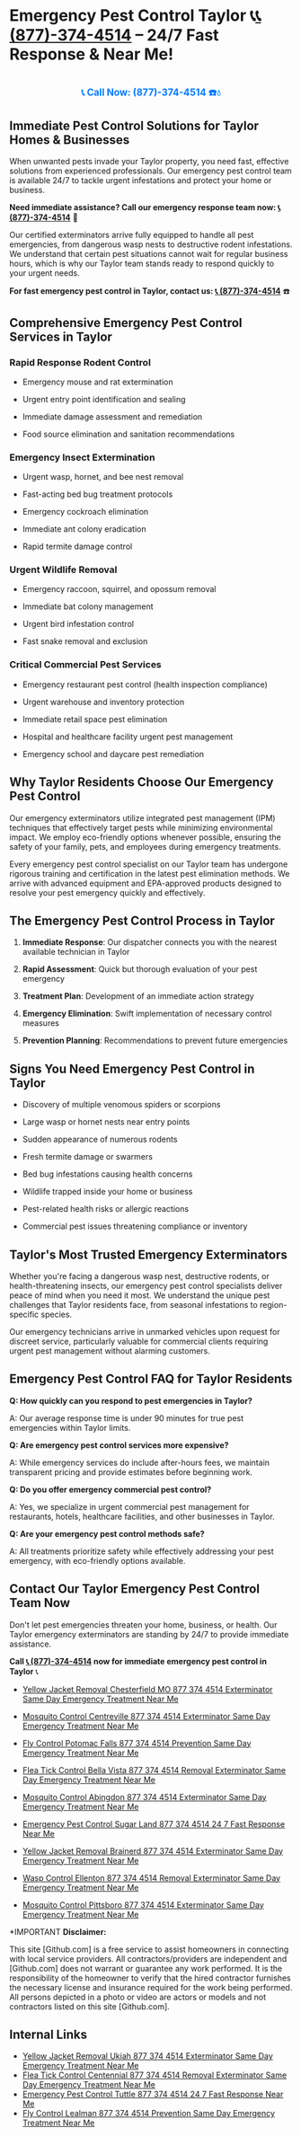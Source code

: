 # Emergency Pest Control Taylor 📞[📞 (877)-374-4514](https://pest-control-4514.netlify.app) – 24/7 Fast Response & Near Me! 
# 

<p align="center" style="font-size: 1.2em; font-weight: bold; margin: 20px 0;">
  <a href="https://pest-control-4514.netlify.app" target="_blank" style="color: #007BFF; text-decoration: none;">📞 Call Now: (877)-374-4514 ☎️💧</a>
</p>

## Immediate Pest Control Solutions for Taylor Homes & Businesses

When unwanted pests invade your Taylor property, you need fast, effective solutions from experienced professionals. Our emergency pest control team is available 24/7 to tackle urgent infestations and protect your home or business.

**Need immediate assistance? Call our emergency response team now: [📞 (877)-374-4514](https://pest-control-4514.netlify.app)** 📱

Our certified exterminators arrive fully equipped to handle all pest emergencies, from dangerous wasp nests to destructive rodent infestations. We understand that certain pest situations cannot wait for regular business hours, which is why our Taylor team stands ready to respond quickly to your urgent needs.

**For fast emergency pest control in Taylor, contact us: [📞 (877)-374-4514](https://pest-control-4514.netlify.app)** ☎️

## Comprehensive Emergency Pest Control Services in Taylor

### Rapid Response Rodent Control

- Emergency mouse and rat extermination  

- Urgent entry point identification and sealing  

- Immediate damage assessment and remediation  

- Food source elimination and sanitation recommendations  

### Emergency Insect Extermination

- Urgent wasp, hornet, and bee nest removal  

- Fast-acting bed bug treatment protocols  

- Emergency cockroach elimination  

- Immediate ant colony eradication  

- Rapid termite damage control  

### Urgent Wildlife Removal

- Emergency raccoon, squirrel, and opossum removal  

- Immediate bat colony management  

- Urgent bird infestation control  

- Fast snake removal and exclusion  

### Critical Commercial Pest Services

- Emergency restaurant pest control (health inspection compliance)  

- Urgent warehouse and inventory protection  

- Immediate retail space pest elimination  

- Hospital and healthcare facility urgent pest management  

- Emergency school and daycare pest remediation  

## Why Taylor Residents Choose Our Emergency Pest Control

Our emergency exterminators utilize integrated pest management (IPM) techniques that effectively target pests while minimizing environmental impact. We employ eco-friendly options whenever possible, ensuring the safety of your family, pets, and employees during emergency treatments.

Every emergency pest control specialist on our Taylor team has undergone rigorous training and certification in the latest pest elimination methods. We arrive with advanced equipment and EPA-approved products designed to resolve your pest emergency quickly and effectively.

## The Emergency Pest Control Process in Taylor

1. **Immediate Response**: Our dispatcher connects you with the nearest available technician in Taylor  

2. **Rapid Assessment**: Quick but thorough evaluation of your pest emergency  

3. **Treatment Plan**: Development of an immediate action strategy  

4. **Emergency Elimination**: Swift implementation of necessary control measures  

5. **Prevention Planning**: Recommendations to prevent future emergencies  

## Signs You Need Emergency Pest Control in Taylor

- Discovery of multiple venomous spiders or scorpions  

- Large wasp or hornet nests near entry points  

- Sudden appearance of numerous rodents  

- Fresh termite damage or swarmers  

- Bed bug infestations causing health concerns  

- Wildlife trapped inside your home or business  

- Pest-related health risks or allergic reactions  

- Commercial pest issues threatening compliance or inventory  

## Taylor's Most Trusted Emergency Exterminators

Whether you're facing a dangerous wasp nest, destructive rodents, or health-threatening insects, our emergency pest control specialists deliver peace of mind when you need it most. We understand the unique pest challenges that Taylor residents face, from seasonal infestations to region-specific species.

Our emergency technicians arrive in unmarked vehicles upon request for discreet service, particularly valuable for commercial clients requiring urgent pest management without alarming customers.

## Emergency Pest Control FAQ for Taylor Residents

**Q: How quickly can you respond to pest emergencies in Taylor?**  

A: Our average response time is under 90 minutes for true pest emergencies within Taylor limits.

**Q: Are emergency pest control services more expensive?**  

A: While emergency services do include after-hours fees, we maintain transparent pricing and provide estimates before beginning work.

**Q: Do you offer emergency commercial pest control?**  

A: Yes, we specialize in urgent commercial pest management for restaurants, hotels, healthcare facilities, and other businesses in Taylor.

**Q: Are your emergency pest control methods safe?**  

A: All treatments prioritize safety while effectively addressing your pest emergency, with eco-friendly options available.

## Contact Our Taylor Emergency Pest Control Team Now

Don't let pest emergencies threaten your home, business, or health. Our Taylor emergency exterminators are standing by 24/7 to provide immediate assistance.

**Call [📞 (877)-374-4514](https://pest-control-4514.netlify.app) now for immediate emergency pest control in Taylor** 📞


- [Yellow Jacket Removal Chesterfield MO 877 374 4514 Exterminator Same Day Emergency Treatment Near Me](https://github.com/allyoucaneatsushiin/pest-control/blob/main/Yellow-Jacket-Removal-Chesterfield-MO-877-374-4514-Exterminator-Same-Day-Emergency-Treatment-Near-Me.md)
- [Mosquito Control Centreville 877 374 4514 Exterminator Same Day Emergency Treatment Near Me](https://github.com/allyoucaneatsushiin/pest-control/blob/main/Mosquito-Control-Centreville-877-374-4514-Exterminator-Same-Day-Emergency-Treatment-Near-Me.md)
- [Fly Control Potomac Falls 877 374 4514 Prevention Same Day Emergency Treatment Near Me](https://github.com/allyoucaneatsushiin/pest-control/blob/main/Fly-Control-Potomac-Falls-877-374-4514-Prevention-Same-Day-Emergency-Treatment-Near-Me.md)


- [Flea Tick Control Bella Vista 877 374 4514 Removal Exterminator Same Day Emergency Treatment Near Me](https://github.com/allyoucaneatsushiin/pest-control/blob/main/Flea-Tick-Control-Bella-Vista-877-374-4514-Removal-Exterminator-Same-Day-Emergency-Treatment-Near-Me.md)
- [Mosquito Control Abingdon 877 374 4514 Exterminator Same Day Emergency Treatment Near Me](https://github.com/allyoucaneatsushiin/pest-control/blob/main/Mosquito-Control-Abingdon-877-374-4514-Exterminator-Same-Day-Emergency-Treatment-Near-Me.md)
- [Emergency Pest Control Sugar Land 877 374 4514 24 7 Fast Response Near Me](https://github.com/allyoucaneatsushiin/pest-control/blob/main/Emergency-Pest-Control-Sugar-Land-877-374-4514-24-7-Fast-Response-Near-Me.md)


- [Yellow Jacket Removal Brainerd 877 374 4514 Exterminator Same Day Emergency Treatment Near Me](https://github.com/allyoucaneatsushiin/pest-control/blob/main/Yellow-Jacket-Removal-Brainerd-877-374-4514-Exterminator-Same-Day-Emergency-Treatment-Near-Me.md)
- [Wasp Control Ellenton 877 374 4514 Removal Exterminator Same Day Emergency Treatment Near Me](https://github.com/allyoucaneatsushiin/pest-control/blob/main/Wasp-Control-Ellenton-877-374-4514-Removal-Exterminator-Same-Day-Emergency-Treatment-Near-Me.md)
- [Mosquito Control Pittsboro 877 374 4514 Exterminator Same Day Emergency Treatment Near Me](https://github.com/allyoucaneatsushiin/pest-control/blob/main/Mosquito-Control-Pittsboro-877-374-4514-Exterminator-Same-Day-Emergency-Treatment-Near-Me.md)


*IMPORTANT **Disclaimer:**  

This site [Github.com] is a free service to assist homeowners in connecting with local service providers. All contractors/providers are independent and [Github.com] does not warrant or guarantee any work performed. It is the responsibility of the homeowner to verify that the hired contractor furnishes the necessary license and insurance required for the work being performed. All persons depicted in a photo or video are actors or models and not contractors listed on this site [Github.com].


## Internal Links
- [Yellow Jacket Removal Ukiah 877 374 4514 Exterminator Same Day Emergency Treatment Near Me](https://github.com/allyoucaneatsushiin/pest-control/blob/main/Yellow-Jacket-Removal-Ukiah-877-374-4514-Exterminator-Same-Day-Emergency-Treatment-Near-Me.md)
- [Flea Tick Control Centennial 877 374 4514 Removal Exterminator Same Day Emergency Treatment Near Me](https://github.com/allyoucaneatsushiin/pest-control/blob/main/Flea-Tick-Control-Centennial-877-374-4514-Removal-Exterminator-Same-Day-Emergency-Treatment-Near-Me.md)
- [Emergency Pest Control Tuttle 877 374 4514 24 7 Fast Response Near Me](https://github.com/allyoucaneatsushiin/pest-control/blob/main/Emergency-Pest-Control-Tuttle-877-374-4514-24-7-Fast-Response-Near-Me.md)
- [Fly Control Lealman 877 374 4514 Prevention Same Day Emergency Treatment Near Me](https://github.com/allyoucaneatsushiin/pest-control/blob/main/Fly-Control-Lealman-877-374-4514-Prevention-Same-Day-Emergency-Treatment-Near-Me.md)
